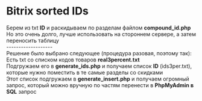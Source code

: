 # Bitrix sorted IDs
Берем из txt <b>ID</b> и раскидываем по разделам файлом <b>compound_id.php</b><br>
Но это очень долго, лучше использовать на стороннем сервере, а затем переносить таблицу<br>
-------------------<br>
Решение было выбрано следующее (процедура разовая, поэтому так):<br>
Есть txt со списком кодов товаров <b>real3percent.txt</b><br>
Подгружаем его в <b>generate_ids.php</b> и получаем список <b>ID</b> (ids3per.txt), которые нужно поместить в те самые разделы со скидками<br>
Этот список подгружаем в <b>generate_insert.php</b> и получаем огромный запрос, который можно вручную по частям перенести в <b>PhpMyAdmin в</b> <b>SQL</b> запрос<br>

